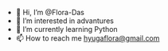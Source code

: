 - 👋 Hi, I’m @Flora-Das
- 👀 I’m interested in advantures 
- 🌱 I’m currently learning Python
- 📫 How to reach me hyugaflora@gmail.com


<!---
Flora-Das/Flora-Das is a ✨ special ✨ repository because its `README.md` (this file) appears on your GitHub profile.
You can click the Preview link to take a look at your changes.
--->

